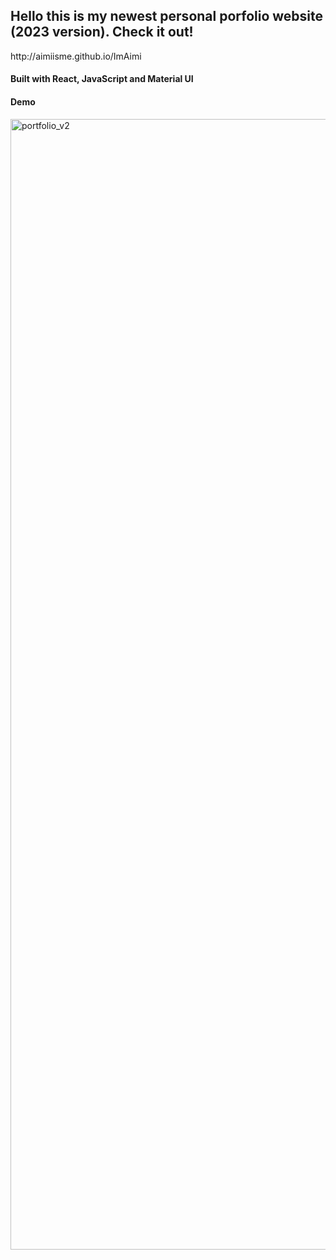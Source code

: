 <h2> Hello this is my newest personal porfolio website (2023 version). Check it out! </h2>
http://aimiisme.github.io/ImAimi
<h4> Built with React, JavaScript and Material UI </h4>
<h4>Demo</h4>

<img width="1809" alt="portfolio_v2" src="https://github.com/aimiisme/ImAimi.github.io/assets/90480687/2f70fc2c-2903-41aa-a4c5-b7a02df0b28d">
